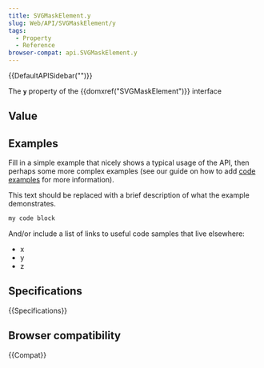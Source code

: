 ```yaml
---
title: SVGMaskElement.y
slug: Web/API/SVGMaskElement/y
tags:
  - Property
  - Reference
browser-compat: api.SVGMaskElement.y
---
```

{{DefaultAPISidebar("")}}

The **`y`** property of the {{domxref("SVGMaskElement")}} interface 

## Value



## Examples

Fill in a simple example that nicely shows a typical usage of the API, then perhaps some more complex examples (see our guide on how to add [code examples](/en-US/docs/MDN/Contribute/Structures/Code_examples) for more information).

This text should be replaced with a brief description of what the example demonstrates.

```js
my code block
```

And/or include a list of links to useful code samples that live elsewhere:

*   x
*   y
*   z

## Specifications

{{Specifications}}

## Browser compatibility

{{Compat}}


